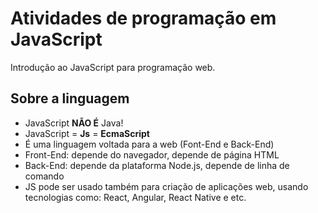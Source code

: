 # Atividades de programação em JavaScript

Introdução ao JavaScript para programação web.

## Sobre a linguagem

- JavaScript **NÃO É** Java!
- JavaScript = **Js** = **EcmaScript**
- É uma linguagem voltada para a web (Font-End e Back-End)
- Front-End: depende do navegador, depende de página HTML
- Back-End: depende da plataforma Node.js, depende de linha de comando
- JS pode ser usado também para criação de aplicações web, usando tecnologias como: React, Angular, React Native e etc.